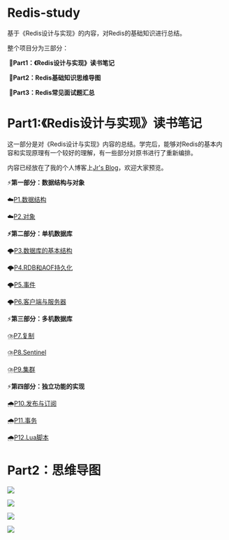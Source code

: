 # Redis-study
基于《Redis设计与实现》的内容，对Redis的基础知识进行总结。

整个项目分为三部分：

​	:red_circle:**Part1：《Redis设计与实现》读书笔记**

​	**:red_circle:Part2：Redis基础知识思维导图**

​	**:red_circle:Part3：Redis常见面试题汇总**

# Part1:《Redis设计与实现》读书笔记

这一部分是对《Redis设计与实现》内容的总结。学完后，能够对Redis的基本内容和实现原理有一个较好的理解，有一些部分对原书进行了重新编排。

内容已经放在了我的个人博客上[Jr's Blog](https://jiangren.work/categories/数据库/)，欢迎大家预览。

:zap:**第一部分：数据结构与对象**

:cloud:[P1.数据结构](https://github.com/JiangRRRen/Redis-study/blob/master/Markdown笔记/Redis设计与实现1-数据结构.md)

:cloud:[P2.对象](https://github.com/JiangRRRen/Redis-study/blob/master/Markdown笔记/Redis设计与实现2-对象.md)

**:zap:第二部分：单机数据库**

:cloud_with_lightning:[P3.数据库的基本结构](https://github.com/JiangRRRen/Redis-study/blob/master/Markdown笔记/Redis设计与实现3-数据库.md)

:cloud_with_lightning:[P4.RDB和AOF持久化​](https://github.com/JiangRRRen/Redis-study/blob/master/Markdown笔记/Redis设计与实现4-RDB持久化和AOF持久化.md)

:cloud_with_lightning:[P5.事件](https://github.com/JiangRRRen/Redis-study/blob/master/Markdown笔记/Redis设计与实现5-事件.md)

:cloud_with_lightning:[P6.客户端与服务器](https://github.com/JiangRRRen/Redis-study/blob/master/Markdown笔记/Redis设计与实现6-客户端与服务器.md)

:zap:**第三部分：多机数据库**

:cloud_with_lightning_and_rain:[P7.复制](https://github.com/JiangRRRen/Redis-study/blob/master/Markdown笔记/Redis设计与实现7-复制.md)

:cloud_with_lightning_and_rain:[P8.Sentinel](https://github.com/JiangRRRen/Redis-study/blob/master/Markdown笔记/Redis设计与实现8-Sentinel.md)

:cloud_with_lightning_and_rain:[P9.集群](https://github.com/JiangRRRen/Redis-study/blob/master/Markdown笔记/Redis设计与实现9-集群.md)

:zap:**第四部分：独立功能的实现**

:cloud_with_rain:[P10.发布与订阅](https://github.com/JiangRRRen/Redis-study/blob/master/Markdown笔记/Redis设计与实现10-发布与订阅.md)

:cloud_with_rain:[P11.事务](https://github.com/JiangRRRen/Redis-study/blob/master/Markdown笔记/Redis设计与实现11-事务.md)

:cloud_with_rain:[P12.Lua脚本](https://github.com/JiangRRRen/Redis-study/blob/master/Markdown笔记/Redis设计与实现12-Lua脚本.md)

# Part2：思维导图

![](https://github.com/JiangRRRen/Redis-study/blob/master/%E6%80%9D%E7%BB%B4%E5%AF%BC%E5%9B%BE/Pic/%E6%95%B0%E6%8D%AE%E7%BB%93%E6%9E%84%E4%B8%8E%E5%AF%B9%E8%B1%A1.png?raw=true)

![](https://github.com/JiangRRRen/Redis-study/blob/master/%E6%80%9D%E7%BB%B4%E5%AF%BC%E5%9B%BE/Pic/%E5%8D%95%E6%9C%BA%E6%95%B0%E6%8D%AE%E5%BA%93.png?raw=true)

![](https://github.com/JiangRRRen/Redis-study/blob/master/%E6%80%9D%E7%BB%B4%E5%AF%BC%E5%9B%BE/Pic/%E5%A4%9A%E6%9C%BA%E6%95%B0%E6%8D%AE%E5%BA%93.png?raw=true)

![](https://github.com/JiangRRRen/Redis-study/blob/master/%E6%80%9D%E7%BB%B4%E5%AF%BC%E5%9B%BE/Pic/%E7%8B%AC%E7%AB%8B%E5%8A%9F%E8%83%BD%E7%9A%84%E5%AE%9E%E7%8E%B0.png?raw=true)